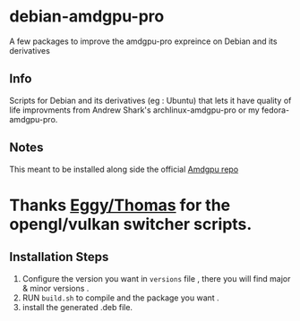 # debian-amdgpu-pro
A few packages to improve the amdgpu-pro expreince on Debian and its derivatives

## Info 
Scripts for Debian and its derivatives (eg : Ubuntu) that lets it have quality of life improvments from Andrew Shark's archlinux-amdgpu-pro or my fedora-amdgpu-pro.

## Notes
This meant to be installed along side the official [Amdgpu repo](repo.radeon.com)

# Thanks [Eggy/Thomas](https://github.com/GloriousEggroll) for the opengl/vulkan switcher scripts.

## Installation Steps
1. Configure the version you want in `versions` file , there you will find major & minor versions .
2. RUN `build.sh` to compile and the package you want .
3. install the generated .deb file.
